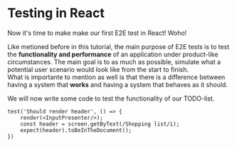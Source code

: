 # Testing in React

Now it's time to make make our first E2E test in React! Woho!

Like metioned before in this tutorial, the main purpose of E2E tests is to test the **functionality and performance** of an application under product-like circumstances. The main goal is to as much as possible, simulate what a potential user scenario would look like from the start to finish.  
What is importante to mention as well is that there is a difference between having a system that **works** and having a system that behaves as it should.

We will now write some code to test the functionality of our TODO-list.

```
test('Should render header', () => {
    render(<InputPresenter/>);
    const header = screen.getByText(/Shopping list/i);
    expect(header).toBeInTheDocument();
})
```
